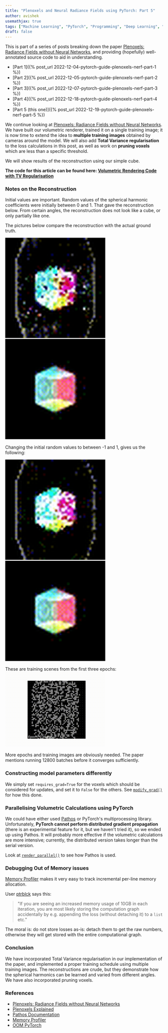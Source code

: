 ```yaml
---
title: "Plenoxels and Neural Radiance Fields using PyTorch: Part 5"
author: avishek
usemathjax: true
tags: ["Machine Learning", "PyTorch", "Programming", "Deep Learning", "Neural Radiance Fields", "Machine Vision"]
draft: false
---
```


This is part of a series of posts breaking down the paper [Plenoxels: Radiance Fields without Neural Networks](https://arxiv.org/abs/2112.05131), and providing (hopefully) well-annotated source code to aid in understanding.

- [Part 1]({% post_url 2022-12-04-pytorch-guide-plenoxels-nerf-part-1 %})
- [Part 2]({% post_url 2022-12-05-pytorch-guide-plenoxels-nerf-part-2 %})
- [Part 3]({% post_url 2022-12-07-pytorch-guide-plenoxels-nerf-part-3 %})
- [Part 4]({% post_url 2022-12-18-pytorch-guide-plenoxels-nerf-part-4 %})
- [Part 5 (this one)]({% post_url 2022-12-19-pytorch-guide-plenoxels-nerf-part-5 %})

We continue looking at [Plenoxels: Radiance Fields without Neural Networks](https://arxiv.org/abs/2112.05131). We have built our volumetric renderer, trained it on a single training image; it is now time to extend the idea to **multiple training images** obtained by cameras around the model. We will also add **Total Variance regularisation** to the loss calculations in this post, as well as work on **pruning voxels** which are less than a specific threshold.

We will show results of the reconstruction using our simple cube.

**The code for this article can be found here: [Volumetric Rendering Code with TV Regularisation](https://github.com/asengupta/avishek.net/blob/master/code/pytorch-learn/plenoxels/volumetric-rendering-with-tv-regularization.py)**


### Notes on the Reconstruction
Initial values are important. Random values of the spherical harmonic coefficients were initially between 0 and 1. That gave the reconstruction below. From certain angles, the reconstruction does not look like a cube, or only partially like one.

The pictures below compare the reconstruction with the actual ground truth.

![Crude Reconstruction of Cube](/assets/images/reconstruction-cube-scaled.gif)![Original Cube](/assets/images/training-cube-scaled.gif)

Changing the initial random values to between -1 and 1, gives us the following:

![Cube Reconstruction using good initial values](/assets/images/cube-reconstruction-good-initial-scaled.gif)![Original Cube](/assets/images/training-cube-scaled.gif)

These are training scenes from the first three epochs:
![Cube Reconstruction training steps](/assets/images/training-steps-scaled.gif)

More epochs and training images are obviously needed. The paper mentions running 12800 batches before it converges sufficiently.

### Constructing model parameters differently
We simply set ```requires_grad=True``` for the voxels which should be considered for updates, and set it to ```False``` for the others. See [```modify_grad()```](https://github.com/asengupta/avishek.net/blob/master/code/pytorch-learn/plenoxels/volumetric-rendering-with-tv-regularization.py#L898) for how this done.

### Parallelising Volumetric Calculations using PyTorch

We could have either used [Pathos](https://pypi.org/project/pathos/) or PyTorch's multiprocessing library. Unfortunately, **PyTorch cannot perform distributed gradient propagation** (there is an experimental feature for it, but we haven't tried it), so we ended up using Pathos. It will probably more effective if the volumetric calculations are more intensive; currently, the distributed version takes longer than the serial version.

Look at [```render_parallel()```](https://github.com/asengupta/avishek.net/blob/509acb6dda55c96dca7f4f8bc2da9d88b16c2f3f/code/pytorch-learn/plenoxels/volumetric-rendering-with-tv-regularization.py#L596) to see how Pathos is used.

### Debugging Out of Memory issues
[Memory Profiler](https://pypi.org/project/memory-profiler/) makes it very easy to track incremental per-line memory allocation.

User [ptrblck](https://discuss.pytorch.org/u/ptrblck) says this:

> "If you are seeing an increased memory usage of 10GB in each iteration, you are most likely storing the computation graph accidentally by e.g. appending the loss (without detaching it) to a ```list``` etc."

The moral is: do not store losses as-is: detach them to get the raw numbers, otherwise they will get stored with the entire computational graph.

### Conclusion
We have incorporated Total Variance regularisation in our implementation of the paper, and implemented a proper training schedule using multiple training images. The reconstructions are crude, but they demonstrate how the spherical harmonics can be learned and varied from different angles. We have also incorporated pruning voxels.

### References

- [Plenoxels: Radiance Fields without Neural Networks](https://arxiv.org/abs/2112.05131)
- [Plenoxels Explained](https://deeprender.ai/blog/plenoxels-radiance-fields-without-neural-networks)
- [Pathos Documentation](https://pathos.readthedocs.io/en/latest/pathos.html)
- [Memory Profiler](https://pypi.org/project/memory-profiler/)
- [OOM PyTorch](https://discuss.pytorch.org/t/gpu-out-of-memory-after-i-call-the-backward-function/139280)
